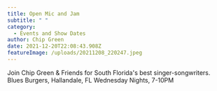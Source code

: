 ```yaml
---
title: Open Mic and Jam
subtitle: " "
category:
  - Events and Show Dates
author: Chip Green
date: 2021-12-20T22:08:43.908Z
featureImage: /uploads/20211208_220247.jpeg
---
```

Join Chip Green & Friends for 
South Florida's best singer-songwriters.
Blues Burgers, Hallandale, FL
Wednesday Nights, 7-10PM